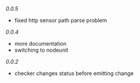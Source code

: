 *0.0.5*
  * fixed http sensor path parse problem

*0.0.4*
  * more documentation
  * switching to nodeunit

*0.0.2*
  * checker changes status before emitting change
